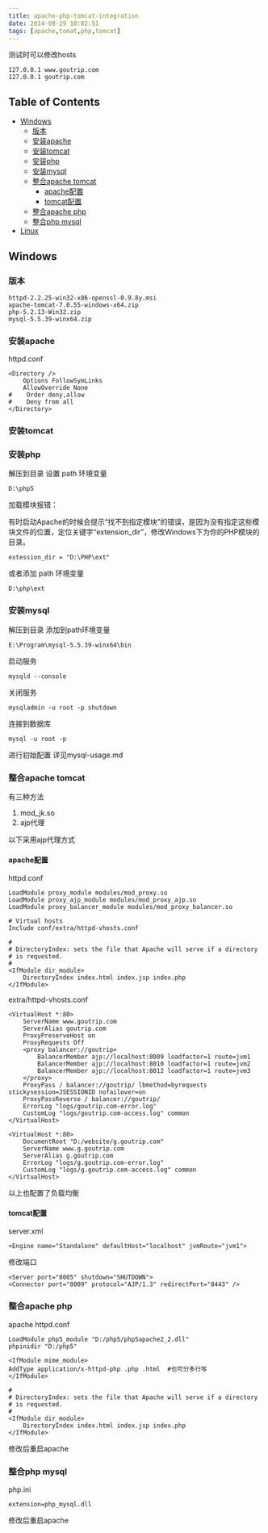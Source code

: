```yaml
---
title: apache-php-tomcat-integration
date: 2014-08-29 10:02:51
tags: [apache,tomat,php,tomcat]
---
```


测试时可以修改hosts

	127.0.0.1 www.goutrip.com
	127.0.0.1 goutrip.com

## <a name="TOC">Table of Contents</a>

*   [Windows](#windows)
    *   [版本](#version)
    *   [安装apache](#install-apache)
    *   [安装tomcat](#install-tomcat)
    *   [安装php](#install-php)
    *   [安装mysql](#install-mysql)
    *   [整合apache tomcat](#integrate-apache-tomcat)
        *   [apache配置](#config-apache)
        *   [tomcat配置](#config-tomcat)
    *   [整合apache php](#integrate-apache-php)
    *   [整合php mysql](#integrate-php-mysql)
* [Linux]()


## <a id="windows">Windows</a>

### <a id="version">版本</a>

	httpd-2.2.25-win32-x86-openssl-0.9.8y.msi
	apache-tomcat-7.0.55-windows-x64.zip
	php-5.2.13-Win32.zip
	mysql-5.5.39-winx64.zip

### <a id="install-apache">安装apache</a>

httpd.conf

	<Directory />
	    Options FollowSymLinks
	    AllowOverride None
	#    Order deny,allow
	#    Deny from all
	</Directory>


### <a id="install-tomcat">安装tomcat</a>
### <a id="install-php">安装php</a>
解压到目录 设置 path 环境变量

	D:\php5

加载模块报错：

有时启动Apache的时候会提示“找不到指定模块”的错误，是因为没有指定这些模块文件的位置，定位关键字“extension_dir”，修改Windows下为你的PHP模块的目录。

	extession_dir = "D:\PHP\ext"

或者添加 path 环境变量

	D:\php\ext

### <a id="install-mysql">安装mysql</a>
解压到目录
添加到path环境变量

	E:\Program\mysql-5.5.39-winx64\bin

启动服务

	mysqld --console

关闭服务

	mysqladmin -u root -p shutdown

连接到数据库

	mysql -u root -p



进行初始配置 详见mysql-usage.md

### <a id="integrate-apache-tomcat">整合apache tomcat</a>

有三种方法

1. mod_jk.so
2. ajp代理

以下采用ajp代理方式
#### <a id="config-apache">apache配置</a>
httpd.conf

	LoadModule proxy_module modules/mod_proxy.so
	LoadModule proxy_ajp_module modules/mod_proxy_ajp.so
	LoadModule proxy_balancer_module modules/mod_proxy_balancer.so

	# Virtual hosts
	Include conf/extra/httpd-vhosts.conf

	#
	# DirectoryIndex: sets the file that Apache will serve if a directory
	# is requested.
	#
	<IfModule dir_module>
	    DirectoryIndex index.html index.jsp index.php
	</IfModule>

extra/httpd-vhosts.conf

	<VirtualHost *:80>
		ServerName www.goutrip.com
		ServerAlias goutrip.com
		ProxyPreserveHost on
		ProxyRequests Off
		<proxy balancer://goutrip>
			BalancerMember ajp://localhost:8009 loadfactor=1 route=jvm1
			BalancerMember ajp://localhost:8010 loadfactor=1 route=jvm2
			BalancerMember ajp://localhost:8012 loadfactor=1 route=jvm3
		</proxy>
		ProxyPass / balancer://goutrip/ lbmethod=byrequests stickysession=JSESSIONID nofailover=on
		ProxyPassReverse / balancer://goutrip/
		ErrorLog "logs/goutrip.com-error.log"
		CustomLog "logs/goutrip.com-access.log" common
	</VirtualHost>

	<VirtualHost *:80>
		DocumentRoot "D:/website/g.goutrip.com"
		ServerName www.g.goutrip.com
		ServerAlias g.goutrip.com
		ErrorLog "logs/g.goutrip.com-error.log"
		CustomLog "logs/g.goutrip.com-access.log" common
	</VirtualHost>

以上也配置了负载均衡

#### <a id="config-tomcat">tomcat配置</a>

server.xml

	<Engine name="Standalone" defaultHost="localhost" jvmRoute="jvm1">

修改端口

	<Server port="8005" shutdown="SHUTDOWN">
	<Connector port="8009" protocol="AJP/1.3" redirectPort="8443" />

### <a id="integrate-apache-php">整合apache php</a>
apache httpd.conf

	LoadModule php5_module "D:/php5/php5apache2_2.dll"
	phpinidir "D:/php5"

	<IfModule mime_module>
	AddType application/x-httpd-php .php .html  #也可分多行写
	</IfModule>

	#
	# DirectoryIndex: sets the file that Apache will serve if a directory
	# is requested.
	#
	<IfModule dir_module>
	    DirectoryIndex index.html index.jsp index.php
	</IfModule>

修改后重启apache

### <a id="integrate-php-mysql">整合php mysql</a>
php.ini

	extension=php_mysql.dll


修改后重启apache
